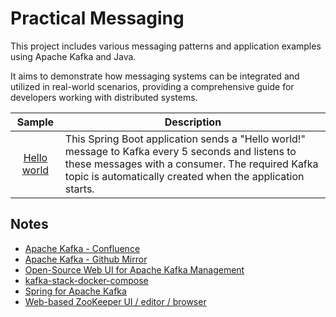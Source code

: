 # Practical Messaging

This project includes various messaging patterns and application examples using Apache Kafka and Java.

It aims to demonstrate how messaging systems can be integrated and utilized in real-world scenarios, providing a comprehensive guide for developers working with distributed systems.

|            Sample             |                                                                                                    Description                                                                                                     |
|:-----------------------------:|------------------------------------------------------------------------------------------------------------------------------------------------------------------------------------------------------------------|
|  [Hello world](/hello-world/src/main/java/com/ibrahimatay/Main.java)  | This Spring Boot application sends a "Hello world!" message to Kafka every 5 seconds and listens to these messages with a consumer. The required Kafka topic is automatically created when the application starts. |



## Notes

- [Apache Kafka - Confluence](https://cwiki.apache.org/confluence/display/KAFKA/Index)
- [Apache Kafka - Github Mirror](https://github.com/apache/kafka)
- [Open-Source Web UI for Apache Kafka Management](https://github.com/provectus/kafka-ui)
- [kafka-stack-docker-compose](https://github.com/conduktor/kafka-stack-docker-compose)
- [Spring for Apache Kafka](https://spring.io/projects/spring-kafka)
- [Web-based ZooKeeper UI / editor / browser](https://github.com/elkozmon/zoonavigator)
